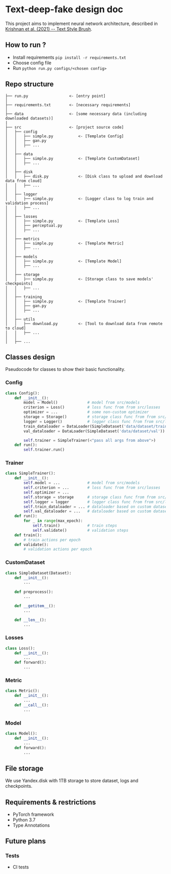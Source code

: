 # Text-deep-fake design doc

This project aims to implement neural network architecture, described in [Krishnan et al. (2021) -- Text Style Brush](https://arxiv.org/pdf/2106.08385.pdf).

## How to run ?

- Install requirements `pip install -r requirements.txt`
- Choose config file
- Run `python run.py configs/<chosen config>`

## Repo structure

```
├── run.py                  <- [entry point]
│
├── requirements.txt        <- [necessary requirements]
│
├── data                    <- [some necessary data (including downloaded datasets)]
|
├── src                     <- [project source code]
│   ├── config 
│   │   ├── simple.py           <- [Template Config]
│   │   ├── gan.py
│   │   ├── ...
│   │
│   ├── data
│   │   ├── simple.py           <- [Template CustomDataset]
│   │   ├── ...
│   │
│   ├── disk
│   │   ├── disk.py             <- [Disk class to upload and download data from cloud]
│   │   ├── ...
│   │
│   ├── logger
│   │   ├── simple.py           <- [Logger class to log train and validation process]
│   │   ├── ...
│   │ 
│   ├── losses
│   │   ├── simple.py           <- [Template Loss]
│   │   ├── perceptual.py
│   │   ├── ...
│   │
│   ├── metrics
│   │   ├── simple.py           <- [Template Metric]
│   │   ├── ...
│   │
│   ├── models
│   │   ├── simple.py           <- [Template Model]
│   │   ├── ...
│   │
│   ├── storage
│   │   ├── simple.py           <- [Storage class to save models' checkpoints]
│   │   ├── ...
│   │
│   ├── training
│   │   ├── simple.py           <- [Template Trainer]
│   │   ├── gan.py
│   │   ├── ...
│   │
│   ├── utils
│   │   ├── download.py         <- [Tool to download data from remote to cloud]
│   │   ├── ...
│   │
│   ├── ...
```

## Classes design
Pseudocode for classes to show their basic functionality.

### Config
```python
class Config():
    def __init__(): 
        model = Model()             # model from src/models
        criterion = Loss()          # loss func from from src/losses
        optimizer = ...             # some non-custom optimizer 
        storage = Storage()         # storage class func from from src/storage
        logger = Logger()           # logger class func from from src/logger
        train_dataloader = DataLoader(SimpleDataset('data/dataset/train'))
        val_dataloader = DataLoader(SimpleDataset('data/dataset/val'))

        self.trainer = SimpleTrainer(<"pass all args from above">) 
    def run():
        self.trainer.run()
```

### Trainer
```python
class SimpleTrainer():
    def __init__():
        self.model = ...            # model from src/models
        self.criterion = ...        # loss func from from src/losses
        self.optimizer = ...         
        self.storage = storage      # storage class func from from src/storage
        self.logger = logger        # logger class func from from src/logger
        self.train_dataloader = ... # dataloader based on custom dataset from src/data
        self.val_dataloader = ...   # dataloader based on custom dataset from src/data
    def run():
        for _ in range(max_epoch):
            self.train()            # train steps
            self.validate()         # validation steps
    def train():
        # train actions per epoch
    def validate():
        # validation actions per epoch
```

### CustomDataset
```python
class SimpleDataset(Dataset):
    def __init__():
        ...
        
    def preprocess():
        ...

    def __getitem__():
        ...

    def __len__():
        ...
```

### Losses
```python
class Loss():
    def __init__():
        ...
    def forward():
        ...
```

### Metric
```python
class Metric():
    def __init__():
        ...
    def __call__():
        ...
```

### Model
```python
class Model():
    def __init__():
        ...
    def forward():
        ...
```

## File storage

We use Yandex.disk with 1TB storage to store dataset, logs and checkpoints. 

## Requirements & restrictions
- PyTorch framework
- Python 3.7
- Type Annotations

## Future plans

### Tests
- CI tests 



